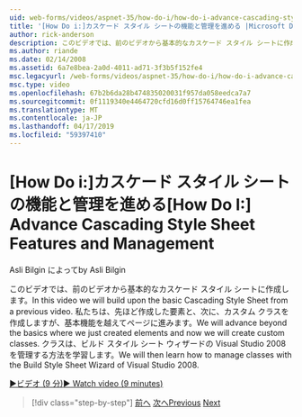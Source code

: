 ```yaml
---
uid: web-forms/videos/aspnet-35/how-do-i/how-do-i-advance-cascading-style-sheet-features-and-management
title: '[How Do i:]カスケード スタイル シートの機能と管理を進める |Microsoft Docs'
author: rick-anderson
description: このビデオでは、前のビデオから基本的なカスケード スタイル シートに作成します。 要素を作成した基本の進みますとしています.
ms.author: riande
ms.date: 02/14/2008
ms.assetid: 6a7e8bea-2a0d-4011-ad71-3f3b5f152fe4
msc.legacyurl: /web-forms/videos/aspnet-35/how-do-i/how-do-i-advance-cascading-style-sheet-features-and-management
msc.type: video
ms.openlocfilehash: 67b2b6da28b474835020031f957da058eedca7a7
ms.sourcegitcommit: 0f1119340e4464720cfd16d0ff15764746ea1fea
ms.translationtype: MT
ms.contentlocale: ja-JP
ms.lasthandoff: 04/17/2019
ms.locfileid: "59397410"
---
```

# <a name="how-do-i-advance-cascading-style-sheet-features-and-management"></a><span data-ttu-id="ab44b-104">[How Do i:]カスケード スタイル シートの機能と管理を進める</span><span class="sxs-lookup"><span data-stu-id="ab44b-104">[How Do I:] Advance Cascading Style Sheet Features and Management</span></span>

<span data-ttu-id="ab44b-105">Asli Bilgin によって</span><span class="sxs-lookup"><span data-stu-id="ab44b-105">by Asli Bilgin</span></span>

<span data-ttu-id="ab44b-106">このビデオでは、前のビデオから基本的なカスケード スタイル シートに作成します。</span><span class="sxs-lookup"><span data-stu-id="ab44b-106">In this video we will build upon the basic Cascading Style Sheet from a previous video.</span></span> <span data-ttu-id="ab44b-107">私たちは、先ほど作成した要素と、次に、カスタム クラスを作成しますが、基本機能を越えてページに進みます。</span><span class="sxs-lookup"><span data-stu-id="ab44b-107">We will advance beyond the basics where we just created elements and now we will create custom classes.</span></span> <span data-ttu-id="ab44b-108">クラスは、ビルド スタイル シート ウィザードの Visual Studio 2008 を管理する方法を学習します。</span><span class="sxs-lookup"><span data-stu-id="ab44b-108">We will then learn how to manage classes with the Build Style Sheet Wizard of Visual Studio 2008.</span></span>

[<span data-ttu-id="ab44b-109">&#9654;ビデオ (9 分)</span><span class="sxs-lookup"><span data-stu-id="ab44b-109">&#9654; Watch video (9 minutes)</span></span>](https://channel9.msdn.com/Blogs/ASP-NET-Site-Videos/how-do-i-advance-cascading-style-sheet-features-and-management)

> [!div class="step-by-step"]
> <span data-ttu-id="ab44b-110">[前へ](how-do-i-adding-elements-to-a-css-file-and-create-new-css-on-the-fly.md)
> [次へ](how-do-i-converting-a-net-20-windows-forms-application-to-net-35.md)</span><span class="sxs-lookup"><span data-stu-id="ab44b-110">[Previous](how-do-i-adding-elements-to-a-css-file-and-create-new-css-on-the-fly.md)
[Next](how-do-i-converting-a-net-20-windows-forms-application-to-net-35.md)</span></span>
